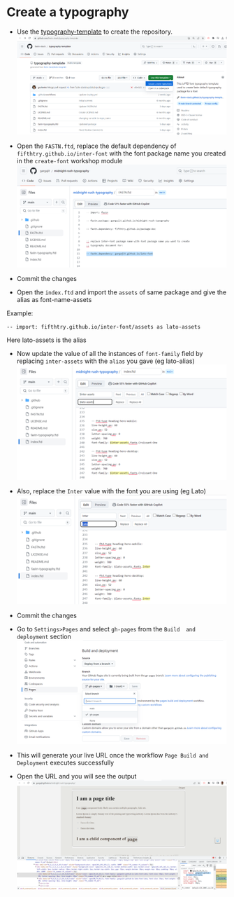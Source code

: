 # Create a typography

- Use the [typography-template](https://github.com/fastn-stack/typography-template) to create the repository.
![](/c-design/static/typo-template.png)

- Open the `FASTN.ftd`, replace the default dependency of 
`fifthtry.github.io/inter-font` with the font package name you created in the `create-font` workshop module
![](/c-design/static/update-font-in-typo.png)

- Commit the changes

- Open the `index.ftd` and import the `assets` of same package and give the alias as font-name-assets

Example:
```
-- import: fifthtry.github.io/inter-font/assets as lato-assets
```
Here lato-assets is the alias

- Now update the value of all the instances of `font-family` field by replacing `inter-assets` with the `alias` you gave (eg lato-alias)
![](/c-design/static/font-family-inter-lato.png)

- Also, replace the `Inter` value with the font you are using 
(eg Lato)
![](/c-design/static/font-fomily-font-name.png)

- Commit the changes

- Go to `Settings>Pages` and select `gh-pages` from the `Build 
and deployment` section
![](/c-design/static/typo-gh-pages.png)

- This will generate your live URL once the workflow `Page Build and Deployment` executes successfully

- Open the URL and you will see the output
![](/c-design/static/typo-created.png)